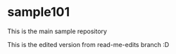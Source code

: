 # sample101
This is the main sample repository

This is the edited version from read-me-edits branch :D
